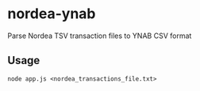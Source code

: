 # nordea-ynab
Parse Nordea TSV transaction files to YNAB CSV format

## Usage
`node app.js <nordea_transactions_file.txt>`
